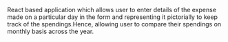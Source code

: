 React based application which allows user to enter details of the expense made on a particular day in the form and representing it pictorially to keep track of the spendings.Hence, allowing user to compare their spendings on monthly basis across the year.
